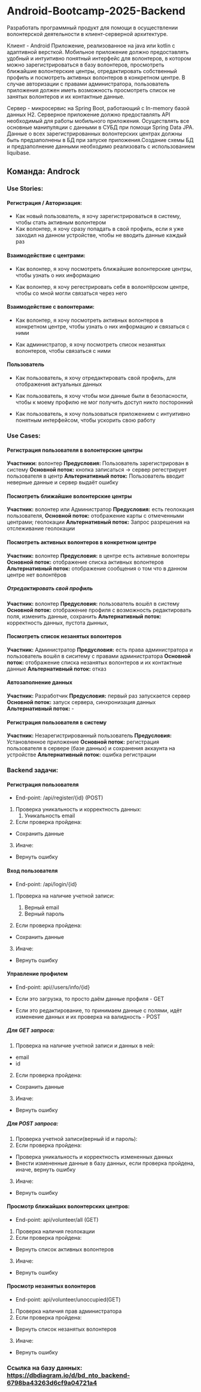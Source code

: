 # Android-Bootcamp-2025-Backend

Разработать программный продукт для помощи в осуществлении волонтерской деятельности в клиент-серверной архитектуре.

Клиент - Android Приложение, реализованное на java или kotlin с адаптивной версткой.
Мобильное приложение должно предоставлять удобный и интуитивно понятный интерфейс для волонтеров, в котором можно зарегистрироваться в базу волонтеров, просмотреть ближайшие волонтерские центры, отредактировать собственный профиль и посмотреть активных волонтеров в конкретном центре. В случае авторизации с правами администратора, пользователь приложения должен иметь возможность просмотреть список не занятых волонтеров и их контактные данные.

Сервер - микросервис на Spring Boot, работающий с In-memory базой данных H2.
Серверное приложение должно предоставлять API необходимый для работы мобильного приложения. Осуществлять все основные манипуляции с данными в СУБД при помощи Spring Data JPA. Данные о всех зарегистрированных волонтерских центрах должны быть предзаполнены в БД при запуске приложения.Создание схемы БД и предзаполнение данными необходимо реализовать с использованием liquibase.

## Команда: Androck

### Use Stories:

#### Регистрация / Авторизация:

- Как новый пользователь, я хочу зарегистрироваться в систему, чтобы стать активным волонтером
- Как волонтер, я хочу сразу попадать в свой профиль, если я уже заходил на данном устройстве, чтобы не вводить данные каждый раз

#### Взаимодействие с центрами:

- Как волонтер, я хочу посмотреть ближайшие волонтерские центры, чтобы узнать о них информацию

- Как волонтер, я хочу регестрировать себя в волонтёрском центре, чтобы со мной могли связаться через него

#### Взаимодействие с волонтерами:

- Как волонтер, я хочу посмотреть активных волонтеров в конкретном центре, чтобы узнать о них информацию и связаться с ними

- Как администратор, я хочу посмотреть список незанятых волонтеров, чтобы связаться с ними

#### Пользователь

- Как пользователь, я хочу отредактировать свой профиль, для отображения актуальных данных

- Как пользователь, я хочу чтобы мои данные были в безопасности, чтобы к моему профилю не мог получить доступ никто посторонний

- Как пользователь, я хочу пользоваться приложением с интуитивно понятным интерфейсом, чтобы ускорить свою работу





### Use Cases:

#### Регистрация пользователя в волонтерские центры

**Участники:** волонтер
**Предусловия:** Пользователь зарегистрирован в систему
**Основной поток:**  кнопка записаться -> сервер регестрирует пользователя в центр
**Альтернативный поток:** Пользователь вводит неверные данные и сервер выдаёт ошибку

####  Посмотреть ближайшие волонтерские центры

**Участник:** волонтер или Администратор
**Предусловия:** есть геолокация пользователя, 
**Основной поток:** отображение карты с отмеченными центрами; геолокации
**Альтернативный поток:** Запрос разрешения на отслеживание геолокации

#### Посмотреть активных волонтеров в конкретном центре

**Участник:** волонтер
**Предусловия:** в центре есть активные волонтеры
**Основной поток:** отображение списка активных волонтеров 
**Альтернативный поток:** отображение сообщения о том что в данном центре нет волонтёров

##### Отредактировать свой профиль

**Участник:** волонтер
**Предусловия:** пользователь вошёл в систему
**Основной поток:** отображение профиля с возможность редактировать поля, изменить данные, сохранить
**Альтернативный поток:** корректность данных, пустота дынных,

#### Посмотреть список незанятых волонтеров

**Участник:** Администратор
**Предусловия:** есть права администратора и пользователь вошёл в сиситему с правами администратора 
**Основной поток:** отображение  списка незанятых волонтеров и их контактные данные
**Альтернативный поток:** отказ

#### Автозаполнение данных

**Участник:** Разработчик
**Предусловия:** первый раз запускается сервер
**Основной поток:** запуск сервера, синхронизация данных
**Альтернативный поток:** -

#### Регистрация пользователя в систему

**Участник:** Незарегистрированный пользователь
**Предусловия:** Установленное приложение
**Основной поток:** регистрация пользователя в сервере (базе данных) и сохранения аккаунта на устройстве
**Альтернативный поток:** ошибка регистрации



### Backend задачи:

#### Регистрация пользователя

- End-point: /api/register/{id} (POST)
1. Проверка уникальность и корректность данных:
  	1. Уникальность email
2. Если проверка пройдена:
  - Сохранить данные
3. Иначе:
  - Вернуть ошибку

#### Вход пользователя

- End-point: /api/login/{id}
1. Проверка на наличие учетной записи:
  	1. Верный email
  	2. Верный пароль

2. Если проверка пройдена:
  - Сохранить данные
3. Иначе:
  - Вернуть ошибку

#### Управление профилем

- End-point: api//users/info/{id}

- Если это загрузка, то просто даём данные профиля - GET

- Если это редактирование, то принимаем данные с полями, идёт изменение данных и их проверка на валидность - POST

  

 ##### Для GET запроса:

1. Проверка на наличие учетной записи и данных в ней:

  - email
  - id

2. Если проверка пройдена:

  - Сохранить данные

3. Иначе:

  - Вернуть ошибку

##### Для POST запроса:

1. Проверка учетной записи(верный id и пароль):
2. Если проверка пройдена:
  - Проверка уникальность и корректность измененных данных
  - Внести измененные данные в базу данных, если проверка пройдена, иначе, вернуть ошибку
3. Иначе:
  - Вернуть ошибку

#### Просмотр ближайших волонтерских центров:

- End-point: api/volunteer/all (GET)
1. Проверка наличия геолокации
2. Если проверка пройдена:
  - Вернуть список активных волонтеров
3. Иначе:
  - Вернуть ошибку

#### Просмотр незанятых волонтеров

- End-point: api/volunteer/unoccupied(GET)
1. Проверка наличия прав администратора
2. Если проверка пройдена:
  - Вернуть список незанятых волонтеров
3. Иначе:
  - Вернуть ошибку

### Ссылка на базу данных: https://dbdiagram.io/d/bd_nto_backend-6798ba43263d6cf9a04721a4














